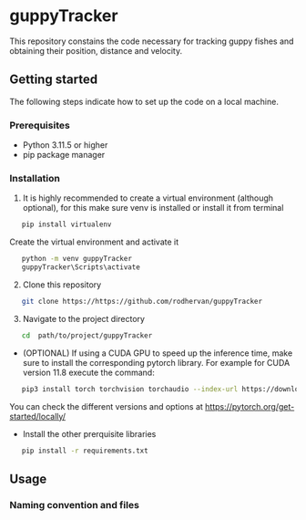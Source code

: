 # guppyTracker

This repository constains the code necessary for tracking guppy fishes and obtaining their position, distance and velocity.

## Getting started

The following steps indicate how to set up the code on a local machine.

### Prerequisites

- Python 3.11.5 or higher
- pip package manager

### Installation

1. It is highly recommended to create a virtual environment (although optional), for this make sure venv is installed or install it from terminal
```bash
   pip install virtualenv
```
Create the virtual environment and activate it
```bash
   python -m venv guppyTracker
   guppyTracker\Scripts\activate
```
2. Clone this repository
```bash
   git clone https://https://github.com/rodhervan/guppyTracker
```
3. Navigate to the project directory
```bash
   cd  path/to/project/guppyTracker
```
- (OPTIONAL) If using a CUDA GPU to speed up the inference time, make sure to install the corresponding pytorch library. For example for CUDA version 11.8 execute the command:
```bash
   pip3 install torch torchvision torchaudio --index-url https://download.pytorch.org/whl/cu118
```
You can check the different versions and options at https://pytorch.org/get-started/locally/

- Install the other prerquisite libraries
```bash
   pip install -r requirements.txt
```

## Usage

### Naming convention and files

